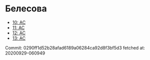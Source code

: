 # Белесова
- [10: AC](10.md)
- [11: AC](11.md)
- [12: AC](12.md)
- [13: AC](13.md)

Commit: 0290ff1d52b28afad6189a06284ca92d8f3bf5d3
 fetched at: 20200929-060949

